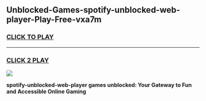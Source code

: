 
## Unblocked-Games-spotify-unblocked-web-player-Play-Free-vxa7m
<h3>
<a href="https://premium76.site?title=spotify-unblocked-web-player&ref=23A">CLICK TO PLAY</a></h3>
<hr>

<h3>
<a href="https://premium76.site?title=spotify-unblocked-web-player&ref=23A">CLICK 2 PLAY</a>
  
</h3>

<a href="https://premium76.site?title=spotify-unblocked-web-player&ref=23A"><img src="https://clearcache.store/games.png"></a>


**spotify-unblocked-web-player games unblocked: Your Gateway to Fun and Accessible Online Gaming**
